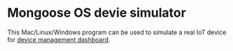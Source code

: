 # Mongoose OS devie simulator

This Mac/Linux/Windows program can be used to simulate a real IoT
device for
[device management dashboard](https://mongoose-os.com/docs/userguide/dashboard.md).

